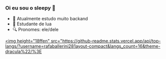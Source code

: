 ### Oi eu sou o sleepy 💜
- 🎻 Atualmente estudo muito backand
- 🌙 Estudante de lua
- 🔍 Pronomes: ele/dele

<div>
  <a href="https://beacons.al/rafaballerini%22%3E

<img height="180" src="https://github-reader-stats.vercel.app/api/username-rafaballerin12&show_Icons-true&theme-dracula&include_all_commits-true&count private-true"/> <img height="18ffen" src="https://github-readme.stats.vercel.app/api/top-langs/?username=rafaballerini281ayout-compact&langs_count=16&theme-dracula%22/%3E
</div>
 
  
<div style="dispay: inline_block"><br>
  <img aligh-"center" alt-"SleepyLua" height-"30' width-"40" src"<svg version="1.1" id="lua-original-Ebene_1" xmlns="http://www.w3.org/2000/svg">
  </div>

